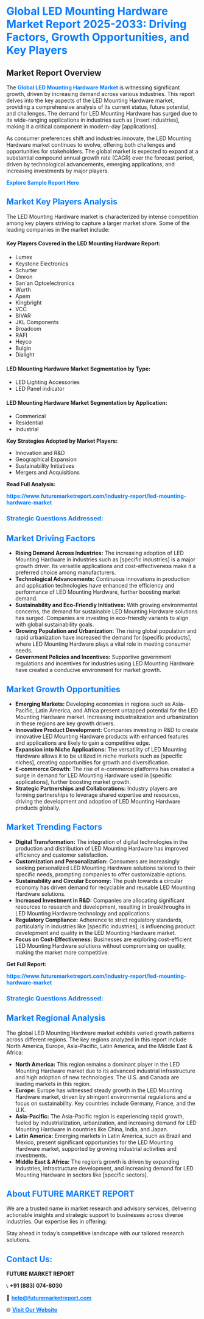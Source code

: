 <h1 style="color: #007BFF;">Global LED Mounting Hardware Market Report 2025-2033: Driving Factors, Growth Opportunities, and Key Players</h1>

<section id="overview">
<h2>Market Report Overview</h2>
<p>The <a href="https://www.futuremarketreport.com/industry-report/led-mounting-hardware-market" style="color: #007BFF; text-decoration: none;"><strong>Global LED Mounting Hardware Market</strong></a> is witnessing significant growth, driven by increasing demand across various industries. This report delves into the key aspects of the LED Mounting Hardware market, providing a comprehensive analysis of its current status, future potential, and challenges. The demand for LED Mounting Hardware has surged due to its wide-ranging applications in industries such as [insert industries], making it a critical component in modern-day [applications].</p>
<p>As consumer preferences shift and industries innovate, the LED Mounting Hardware market continues to evolve, offering both challenges and opportunities for stakeholders. The global market is expected to expand at a substantial compound annual growth rate (CAGR) over the forecast period, driven by technological advancements, emerging applications, and increasing investments by major players.</p>
</section>

<section id="overview">
<p><a href="https://www.futuremarketreport.com/request-sample/reportId=115871" style="color: #007BFF; text-decoration: none;"><strong>Explore Sample Report Here</strong></a></p>
</section>

<section id="key-players">
<h2 style="color: #007BFF;">Market Key Players Analysis</h2>
<p>The LED Mounting Hardware market is characterized by intense competition among key players striving to capture a larger market share. Some of the leading companies in the market include:</p>
<h4>Key Players Covered in the LED Mounting Hardware Report:</h4>
<ul><li>Lumex</li><li>Keystone Electronics</li><li>Schurter</li><li>Omron</li><li>San`an Optoelectronics</li><li>Wurth</li><li>Apem</li><li>Kingbright</li><li>VCC</li><li>BIVAR</li><li>JKL Components</li><li>Broadcom</li><li>RAFI</li><li>Heyco</li><li>Bulgin</li><li>Dialight</li></ul>
<h4>LED Mounting Hardware Market Segmentation by Type:</h4>
<ul><li>LED Lighting Accessories</li><li>LED Panel indicator</li></ul>

<h4>LED Mounting Hardware Market Segmentation by Application:</h4>
<ul><li>Commerical</li><li>Residential</li><li>Industrial</li></ul>
<p><strong>Key Strategies Adopted by Market Players:</strong></p>
<ul>
<li>Innovation and R&D</li>
<li>Geographical Expansion</li>
<li>Sustainability Initiatives</li>
<li>Mergers and Acquisitions</li>
</ul>
</section>

<section>
<p><strong>Read Full Analysis: </strong></p><a href="https://www.futuremarketreport.com/industry-report/led-mounting-hardware-market" style="color: #007BFF; text-decoration: none;"><strong>https://www.futuremarketreport.com/industry-report/led-mounting-hardware-market</strong></a>
<h3 style="color: #007BFF;">Strategic Questions Addressed:</h3>
</section>

<section id="driving-factors">
<h2 style="color: #007BFF;">Market Driving Factors</h2>
<ul>
<li><strong>Rising Demand Across Industries:</strong> The increasing adoption of LED Mounting Hardware in industries such as [specific industries] is a major growth driver. Its versatile applications and cost-effectiveness make it a preferred choice among manufacturers.</li>
<li><strong>Technological Advancements:</strong> Continuous innovations in production and application technologies have enhanced the efficiency and performance of LED Mounting Hardware, further boosting market demand.</li>
<li><strong>Sustainability and Eco-Friendly Initiatives:</strong> With growing environmental concerns, the demand for sustainable LED Mounting Hardware solutions has surged. Companies are investing in eco-friendly variants to align with global sustainability goals.</li>
<li><strong>Growing Population and Urbanization:</strong> The rising global population and rapid urbanization have increased the demand for [specific products], where LED Mounting Hardware plays a vital role in meeting consumer needs.</li>
<li><strong>Government Policies and Incentives:</strong> Supportive government regulations and incentives for industries using LED Mounting Hardware have created a conducive environment for market growth.</li>
</ul>
</section>

<section id="growth-opportunities">
<h2 style="color: #007BFF;">Market Growth Opportunities</h2>
<ul>
<li><strong>Emerging Markets:</strong> Developing economies in regions such as Asia-Pacific, Latin America, and Africa present untapped potential for the LED Mounting Hardware market. Increasing industrialization and urbanization in these regions are key growth drivers.</li>
<li><strong>Innovative Product Development:</strong> Companies investing in R&D to create innovative LED Mounting Hardware products with enhanced features and applications are likely to gain a competitive edge.</li>
<li><strong>Expansion into Niche Applications:</strong> The versatility of LED Mounting Hardware allows it to be utilized in niche markets such as [specific niches], creating opportunities for growth and diversification.</li>
<li><strong>E-commerce Growth:</strong> The rise of e-commerce platforms has created a surge in demand for LED Mounting Hardware used in [specific applications], further boosting market growth.</li>
<li><strong>Strategic Partnerships and Collaborations:</strong> Industry players are forming partnerships to leverage shared expertise and resources, driving the development and adoption of LED Mounting Hardware products globally.</li>
</ul>
</section>

<section id="trending-factors">
<h2 style="color: #007BFF;">Market Trending Factors</h2>
<ul>
<li><strong>Digital Transformation:</strong> The integration of digital technologies in the production and distribution of LED Mounting Hardware has improved efficiency and customer satisfaction.</li>
<li><strong>Customization and Personalization:</strong> Consumers are increasingly seeking personalized LED Mounting Hardware solutions tailored to their specific needs, prompting companies to offer customizable options.</li>
<li><strong>Sustainability and Circular Economy:</strong> The push towards a circular economy has driven demand for recyclable and reusable LED Mounting Hardware solutions.</li>
<li><strong>Increased Investment in R&D:</strong> Companies are allocating significant resources to research and development, resulting in breakthroughs in LED Mounting Hardware technology and applications.</li>
<li><strong>Regulatory Compliance:</strong> Adherence to strict regulatory standards, particularly in industries like [specific industries], is influencing product development and quality in the LED Mounting Hardware market.</li>
<li><strong>Focus on Cost-Effectiveness:</strong> Businesses are exploring cost-efficient LED Mounting Hardware solutions without compromising on quality, making the market more competitive.</li>
</ul>
</section>

<section>
<p><strong>Get Full Report: </strong></p><a href="https://www.futuremarketreport.com/industry-report/led-mounting-hardware-market" style="color: #007BFF; text-decoration: none;"><strong>https://www.futuremarketreport.com/industry-report/led-mounting-hardware-market</strong></a>
<h3 style="color: #007BFF;">Strategic Questions Addressed:</h3>
</section>


<section id="regional-analysis">
<h2 style="color: #007BFF;">Market Regional Analysis</h2>
<p>The global LED Mounting Hardware market exhibits varied growth patterns across different regions. The key regions analyzed in this report include North America, Europe, Asia-Pacific, Latin America, and the Middle East & Africa:</p>
<ul>
<li><strong>North America:</strong> This region remains a dominant player in the LED Mounting Hardware market due to its advanced industrial infrastructure and high adoption of new technologies. The U.S. and Canada are leading markets in this region.</li>
<li><strong>Europe:</strong> Europe has witnessed steady growth in the LED Mounting Hardware market, driven by stringent environmental regulations and a focus on sustainability. Key countries include Germany, France, and the U.K.</li>
<li><strong>Asia-Pacific:</strong> The Asia-Pacific region is experiencing rapid growth, fueled by industrialization, urbanization, and increasing demand for LED Mounting Hardware in countries like China, India, and Japan.</li>
<li><strong>Latin America:</strong> Emerging markets in Latin America, such as Brazil and Mexico, present significant opportunities for the LED Mounting Hardware market, supported by growing industrial activities and investments.</li>
<li><strong>Middle East & Africa:</strong> The region’s growth is driven by expanding industries, infrastructure development, and increasing demand for LED Mounting Hardware in sectors like [specific sectors].</li>
</ul>
</section>

<footer>
<h2 style="color: #007BFF;">About FUTURE MARKET REPORT</h2>
<p>We are a trusted name in market research and advisory services, delivering actionable insights and strategic support to businesses across diverse industries. Our expertise lies in offering:</p>

<p>Stay ahead in today’s competitive landscape with our tailored research solutions.</p>

<h2 style="color: #007BFF;">Contact Us:</h2>
<p><strong>FUTURE MARKET REPORT</strong></p>
<p>📞 <strong>+91 (883) 074-8030</strong></p>
<p>📧 <strong><a href="mailto:help@futuremarketreport.com" style="color: #007BFF;">help@futuremarketreport.com</a></strong></p>
<p>🌐 <strong><a href="https://www.futuremarketreport.com/" style="color: #007BFF;">Visit Our Website</a></strong></p>
</footer>